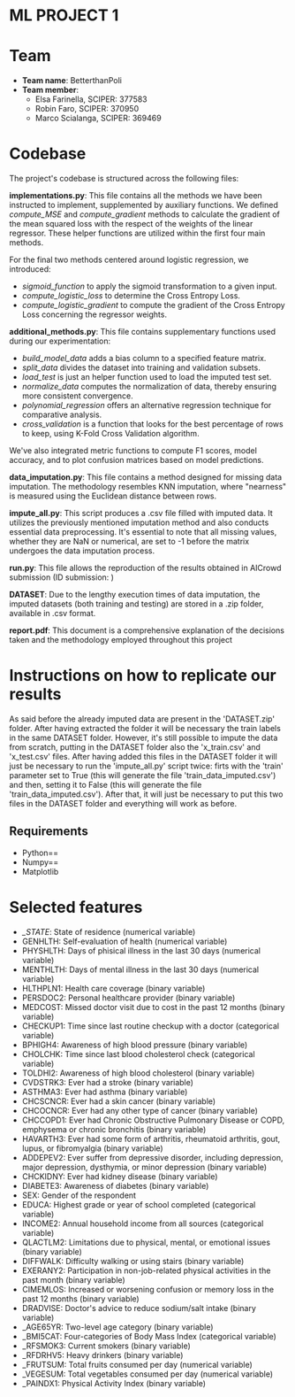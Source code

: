 # ML PROJECT 1 

# Team
- **Team name**: BetterthanPoli
- **Team member**:
    - Elsa Farinella, SCIPER: 377583
    - Robin Faro, SCIPER: 370950
    - Marco Scialanga, SCIPER: 369469

# Codebase
The project's codebase is structured across the following files:

**implementations.py**: This file contains all the methods we have been instructed to implement, supplemented by auxiliary functions. We defined *compute_MSE* and *compute_gradient* methods to calculate the gradient of the mean squared loss with the respect of the weights of the linear regressor. These helper functions are utilized within the first four main methods.

For the final two methods centered around logistic regression, we introduced:

- *sigmoid_function* to apply the sigmoid transformation to a given input.
- *compute_logistic_loss* to determine the Cross Entropy Loss.
- *compute_logistic_gradient* to compute the gradient of the Cross Entropy Loss concerning the regressor weights.

**additional_methods.py**: This file contains supplementary functions used during our experimentation:

- *build_model_data* adds a bias column to a specified feature matrix.
- *split_data* divides the dataset into training and validation subsets.
- *load_test* is just an helper function used to load the imputed test set.
- *normalize_data* computes the normalization of data, thereby ensuring more consistent convergence.
- *polynomial_regression* offers an alternative regression technique for comparative analysis.
- *cross_validation* is a function that looks for the best percentage of rows to keep, using K-Fold Cross Validation algorithm.

We've also integrated metric functions to compute F1 scores, model accuracy, and to plot confusion matrices based on model predictions.

**data_imputation.py**: This file contains a method designed for missing data imputation. The methodology resembles KNN imputation, where "nearness" is measured using the Euclidean distance between rows.

**impute_all.py**: This script produces a .csv file filled with imputed data. It utilizes the previously mentioned imputation method and also conducts essential data preprocessing. It's essential to note that all missing values, whether they are NaN or numerical, are set to -1 before the matrix undergoes the data imputation process.

**run.py**: This file allows the reproduction of the results obtained in AICrowd submission (ID submission: )

**DATASET**: Due to the lengthy execution times of data imputation, the imputed datasets (both training and testing) are stored in a .zip folder, available in .csv format.

**report.pdf**: This document is a comprehensive explanation of the decisions taken and the methodology employed throughout this project

# Instructions on how to replicate our results  
As said before the already imputed data are present in the 'DATASET.zip' folder. After having extracted the folder it will be necessary the train labels in the same DATASET folder. However, it's still possible to impute the data from scratch, putting in the DATASET folder also the 'x_train.csv' and 'x_test.csv' files. After having added this files in the DATASET folder it will just be necessary to run the 'impute_all.py' script twice: firts with the 'train' parameter set to True (this will generate the file 'train_data_imputed.csv') and then, setting it to False (this will generate the file 'train_data_imputed.csv'). After that, it will just be necessary to put this two files in the DATASET folder and everything will work as before.

## Requirements 
- Python==
- Numpy==
- Matplotlib

# Selected features 
- *_STATE*: State of residence (numerical variable)
- GENHLTH: Self-evaluation of health (numerical variable)
- PHYSHLTH: Days of phisical illness in the last 30 days (numerical variable)
- MENTHLTH: Days of mental illness in the last 30 days (numerical variable)
- HLTHPLN1: Health care coverage (binary variable)
- PERSDOC2: Personal healthcare provider (binary variable)
- MEDCOST: Missed doctor visit due to cost in the past 12 months (binary variable)
- CHECKUP1: Time since last routine checkup with a doctor (categorical variable)
- BPHIGH4: Awareness of high blood pressure (binary variable)
- CHOLCHK: Time since last blood cholesterol check (categorical variable)
- TOLDHI2: Awareness of high blood cholesterol (binary variable)
- CVDSTRK3: Ever had a stroke (binary variable)
- ASTHMA3: Ever had asthma (binary variable)
- CHCSCNCR: Ever had a skin cancer (binary variable)
- CHCOCNCR: Ever had any other type of cancer (binary variable)
- CHCCOPD1: Ever had Chronic Obstructive Pulmonary Disease or COPD, emphysema or chronic bronchitis (binary variable)
- HAVARTH3: Ever had some form of arthritis, rheumatoid arthritis, gout, lupus, or fibromyalgia (binary variable)
- ADDEPEV2: Ever suffer from depressive disorder, including depression, major depression, dysthymia, or minor depression (binary variable)
- CHCKIDNY: Ever had kidney disease (binary variable)
- DIABETE3: Awareness of diabetes (binary variable)
- SEX: Gender of the respondent
- EDUCA: Highest grade or year of school completed (categorical variable)
- INCOME2: Annual household income from all sources (categorical variable)
- QLACTLM2: Limitations due to physical, mental, or emotional issues (binary variable)
- DIFFWALK: Difficulty walking or using stairs (binary variable)
- EXERANY2: Participation in non-job-related physical activities in the past month (binary variable)
- CIMEMLOS: Increased or worsening confusion or memory loss in the past 12 months (binary variable)
- DRADVISE: Doctor's advice to reduce sodium/salt intake (binary variable)
- _AGE65YR: Two-level age category (binary variable)
- _BMI5CAT: Four-categories of Body Mass Index (categorical variable)
- _RFSMOK3: Current smokers (binary variable)
- _RFDRHV5: Heavy drinkers (binary variable)
- _FRUTSUM: Total fruits consumed per day (numerical variable)
- _VEGESUM: Total vegetables consumed per day (numerical variable)
- _PAINDX1: Physical Activity Index (binary variable)


